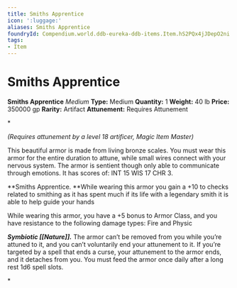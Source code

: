```yaml
---
title: Smiths Apprentice
icon: ':luggage:'
aliases: Smiths Apprentice
foundryId: Compendium.world.ddb-eureka-ddb-items.Item.hS2PQx4jJDepO2ni
tags:
- Item
---
```


# Smiths Apprentice

**Smiths Apprentice**
_Medium_
**Type:** Medium
**Quantity:** 1
**Weight:** 40 lb
**Price:** 350000 gp
**Rarity:** Artifact
**Attunement:** Requires Attunement

*<div class="item-attunement"><i>(Requires attunement by a level 18 artificer, Magic Item Master)</i><p>This beautiful armor is made from living bronze scales. You must wear this armor for the entire duration to attune, while small wires connect with your nervous system. The armor is sentient though only able to communicate through emotions. It has scores of: INT 15 WIS 17 CHR 3.

**Smiths Apprentice. **While wearing this armor you gain a +10 to checks related to smithing as it has spent much if its life with a legendary smith it is able to help guide your hands 

While wearing this armor, you have a +5 bonus to Armor Class, and you have resistance to the following damage types: Fire and Physic

***Symbiotic [[Nature]].*** The armor can’t be removed from you while you’re attuned to it, and you can’t voluntarily end your attunement to it. If you’re targeted by a spell that ends a curse, your attunement to the armor ends, and it detaches from you. You must feed the armor once daily after a long rest 1d6 spell slots. </p>*